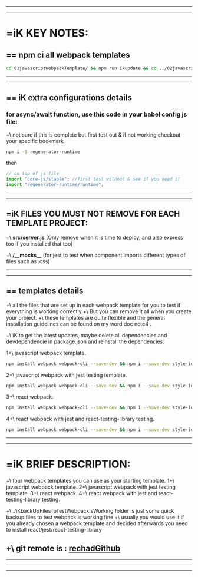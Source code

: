 ----------------------------------------
----------------------------------------
# =iK KEY NOTES:

## == npm ci all webpack templates
```bash
cd 01javascriptWebpackTemplate/ && npm run ikupdate && cd ../02javascriptWebpackJestTestingTemplate/ && npm run ikupdate && cd ../03reactWebpackTemplate/ && npm run ikupdate && cd ../04reactWebpackJestReacttestinglibraryTestingTemplate/ && npm run ikupdate && exit
```
----------------------------------------
----------------------------------------
## == iK extra configurations details
### for async/await function, use this code in your babel config js file:
+\ not sure if this is complete but first test out & if not working checkout your specific bookmark
```bash
npm i -S regenerator-runtime
```
then
```javascript
// on top of js file
import "core-js/stable"; //first test without & see if you need it
import "regenerator-runtime/runtime";
```
----------------------------------------
----------------------------------------
## =iK FILES YOU MUST NOT REMOVE FOR EACH TEMPLATE PROJECT:

+\ __src/server.js__    (Only remove when it is time to deploy, and also express too if you installed that too)

+\ __/\_\_mocks\_\___   (for jest to test when component imports different types of files such as .css)

----------------------------------------
----------------------------------------
## == templates details
+\ all the files that are set up in each webpack template for you to test if everything is working correctly
	+\ But you can remove it all when you create your project.
+\ these templates are quite flexible and the general installation guidelines can be found on my word doc note4 .

+\ iK to get the latest updates, maybe delete all dependencies and devdependencie in package.json and reinstall the dependencies:

1+\ javascript webpack template.
```bash
npm install webpack webpack-cli --save-dev && npm i --save-dev style-loader css-loader && npm i eslint --save-dev && npm install --save-dev babel-loader @babel/core @babel/preset-env && npm install --save-dev mini-css-extract-plugin && npm install css-minimizer-webpack-plugin --save-dev && npm install --save-dev html-webpack-plugin && npm install handlebars-loader --save-dev && npm install handlebars --save && npm install webpack-dev-server --save-dev
```

2+\ javascript webpack with jest testing template.
```bash
npm install webpack webpack-cli --save-dev && npm i --save-dev style-loader css-loader && npm i eslint --save-dev && npm install --save-dev babel-loader @babel/core @babel/preset-env && npm install --save-dev mini-css-extract-plugin && npm install css-minimizer-webpack-plugin --save-dev && npm install --save-dev html-webpack-plugin && npm install handlebars-loader --save-dev && npm install handlebars --save && npm install webpack-dev-server --save-dev && npm install --save-dev jest
```

3+\ react webpack.
```bash
npm install webpack webpack-cli --save-dev && npm i --save-dev style-loader css-loader && npm i eslint --save-dev && npm install --save-dev babel-loader @babel/core @babel/preset-env && npm install --save-dev mini-css-extract-plugin && npm install css-minimizer-webpack-plugin --save-dev && npm install --save-dev html-webpack-plugin && npm install handlebars-loader --save-dev && npm install handlebars --save && npm install webpack-dev-server --save-dev && npm install react react-dom && npm install --save-dev @babel/preset-react
```
4+\ react webpack with jest and react-testing-library testing.
```bash
npm install webpack webpack-cli --save-dev && npm i --save-dev style-loader css-loader && npm i eslint --save-dev && npm install --save-dev babel-loader @babel/core @babel/preset-env && npm install --save-dev mini-css-extract-plugin && npm install css-minimizer-webpack-plugin --save-dev && npm install --save-dev html-webpack-plugin && npm install handlebars-loader --save-dev && npm install handlebars --save && npm install webpack-dev-server --save-dev && npm install react react-dom && npm install --save-dev @babel/preset-react && npm install --save-dev jest && npm install --save-dev @testing-library/react
```
----------------------------------------
----------------------------------------
# =iK BRIEF DESCRIPTION:

+\ four webpack templates you can use as your starting template.
	1+\ javascript webpack template.
	2+\ javascript webpack with jest testing template.
	3+\ react webpack.
	4+\ react webpack with jest and react-testing-library testing.

+\ ./iKbackUpFilesToTestWebpackIsWorking folder is just some quick backup files to test webpack is working fine
	+\ usually you would use it if you already chosen a webpack template and decided afterwards you need to install react/jest/react-testing-library
    
+\ git remote is : [rechadGithub](https://github.com/RechadKheerdali/iKwebpackTemplateSetup.git)
----------------------------------------
----------------------------------------


----------------------------------------
----------------------------------------
